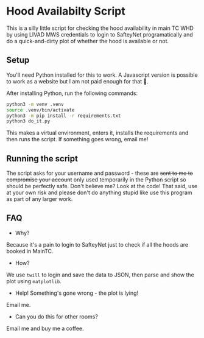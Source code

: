 # Hood Availabilty Script

This is a silly little script for checking the hood availability in main TC WHD by using LIVAD MWS credentials to login to SafteyNet programatically and do a quick-and-dirty plot of whether the hood is available or not.

## Setup

You'll need Python installed for this to work. A Javascript version is possible to work as a website but I am not paid enough for that 🤷.

After installing Python, run the following commands:

```bash
python3 -m venv .venv
source .venv/bin/activate
python3 -m pip install -r requirements.txt
python3 do_it.py
```

This makes a virtual environment, enters it, installs the requirements and then runs the script. If something goes wrong, email me!

## Running the script

The script asks for your username and password - these are ~~sent to me to compromise your account~~ only used temporarily in the Python script so should be perfectly safe. Don't believe me? Look at the code! That said, use at your own risk and please don't do anything stupid like use this program as part of any larger work.

## FAQ

* Why?

Because it's a pain to login to SafteyNet just to check if all the hoods are booked in MainTC.

* How?

We use `twill` to login and save the data to JSON, then parse and show the plot using `matplotlib`.

* Help! Something's gone wrong - the plot is lying!

Email me.

* Can you do this for other rooms?

Email me and buy me a coffee.